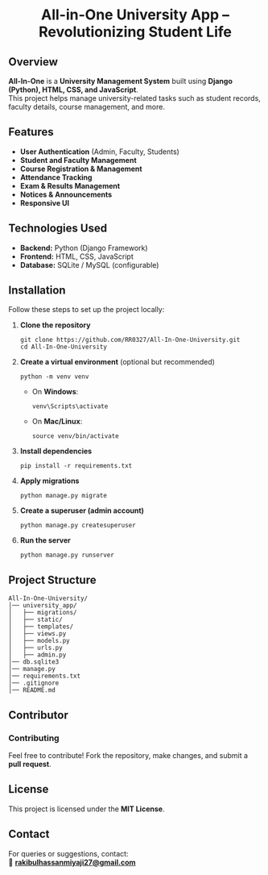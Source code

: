 <h1 align="center">All-in-One University App – Revolutionizing Student Life </h1>

## Overview
**All-In-One** is a **University Management System** built using **Django (Python), HTML, CSS, and JavaScript**.  
This project helps manage university-related tasks such as student records, faculty details, course management, and more.

## Features
- **User Authentication** (Admin, Faculty, Students)
- **Student and Faculty Management**
- **Course Registration & Management**
- **Attendance Tracking**
- **Exam & Results Management**
- **Notices & Announcements**
- **Responsive UI**

## Technologies Used
- **Backend:** Python (Django Framework)
- **Frontend:** HTML, CSS, JavaScript
- **Database:** SQLite / MySQL (configurable)

## Installation
Follow these steps to set up the project locally:

1. **Clone the repository**  
   ```
   git clone https://github.com/RR0327/All-In-One-University.git
   cd All-In-One-University
   ```

2. **Create a virtual environment** (optional but recommended)  
   ```
   python -m venv venv
   ```
   - On **Windows**:  
     ```
     venv\Scripts\activate
     ```
   - On **Mac/Linux**:  
     ```
     source venv/bin/activate
     ```

3. **Install dependencies**  
   ```
   pip install -r requirements.txt
   ```

4. **Apply migrations**  
   ```
   python manage.py migrate
   ```

5. **Create a superuser (admin account)**  
   ```
   python manage.py createsuperuser
   ```

6. **Run the server**  
   ```
   python manage.py runserver
   ```

## Project Structure
```
All-In-One-University/
│── university_app/
│   ├── migrations/
│   ├── static/
│   ├── templates/
│   ├── views.py
│   ├── models.py
│   ├── urls.py
│   ├── admin.py
│── db.sqlite3
│── manage.py
│── requirements.txt
│── .gitignore
│── README.md
```

## Contributor


### **Contributing**
Feel free to contribute! Fork the repository, make changes, and submit a **pull request**.

## License
This project is licensed under the **MIT License**.

## Contact
For queries or suggestions, contact:  
📧 **rakibulhassanmiyaji27@gmail.com**
